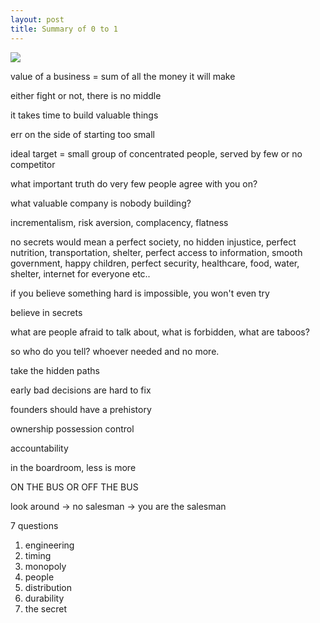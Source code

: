 ```yaml
---
layout: post
title: Summary of 0 to 1  
---
```


<img src=https://i.gr-assets.com/images/S/compressed.photo.goodreads.com/books/1414347376l/18050143.jpg /> 

value of a business = sum of all the money it will make 

either fight or not, there is no middle

it takes time to build valuable things

err on the side of starting too small

ideal target = small group of concentrated people, served by few or no competitor 

what important truth do very few people agree with you on?

what valuable company is nobody building?

incrementalism, risk aversion, complacency, flatness

no secrets would mean a perfect society, no hidden injustice, perfect nutrition, transportation, shelter, perfect access to information, smooth government, happy children, perfect security, healthcare, food, water, shelter, internet for everyone etc..

if you believe something hard is impossible, you won't even try

believe in secrets

what are people afraid to talk about, what is forbidden, what are taboos?

so who do you tell? whoever needed and no more. 

take the hidden paths 

early bad decisions are hard to fix
 
founders should have a prehistory 

ownership 
possession 
control 

accountability 

in the boardroom, less is more

ON THE BUS OR OFF THE BUS 

look around -> no salesman -> you are the salesman 

7 questions

1. engineering
2. timing
3. monopoly
4. people
5. distribution
6. durability
7. the secret  







